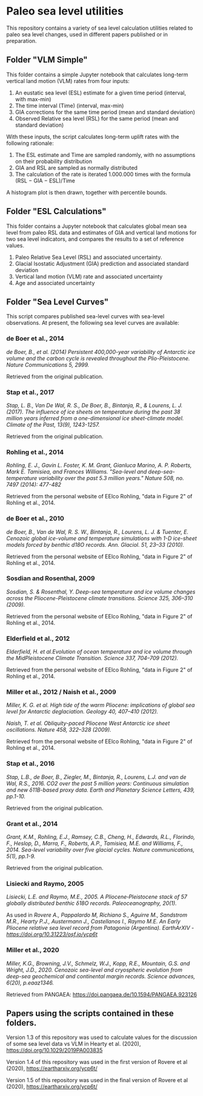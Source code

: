 # Paleo sea level utilities
This repository contains a variety of sea level calculation utilities related to paleo sea level changes, used in different papers published or in preparation.

## Folder "VLM Simple"

This folder contains a simple Jupyter notebook that calculates long-term vertical land motion (VLM) rates from four inputs:

1. An eustatic sea level (ESL) estimate for a given time period (interval, with max-min)
2. The time interval (Time) (interval, max-min)
3. GIA corrections for the same time period (mean and standard deviation)
4. Observed Relative sea level (RSL) for the same period (mean and standard deviation)

With these inputs, the script calculates long-term uplift rates with the following rationale:

1. The ESL estimate and Time are sampled randomly, with no assumptions on their probability distribution
2. GIA and RSL are sampled as normally distributed
3. The calculation of the rate is iterated 1.000.000 times with the formula (RSL − GIA − ESL)/Time

A histogram plot is then drawn, together with percentile bounds.

## Folder "ESL Calculations"
This folder contains a Jupyter notebook that calculates global mean sea level from paleo RSL data and estimates of GIA and vertical land motions for two sea level indicators, and compares the results to a set of reference values.  

1. Paleo Relative Sea Level (RSL) and associated uncertainty.
2. Glacial Isostatic Adjustment (GIA) prediction and associated standard deviation
3. Vertical land motion (VLM) rate and associated uncertainty
4. Age and associated uncertainty

## Folder "Sea Level Curves"
This script compares published sea-level curves with sea-level observations.
At present, the following sea level curves are available:

### de Boer et al., 2014
*de Boer, B., et al. (2014) Persistent 400,000-year variability of Antarctic ice volume and the carbon cycle is revealed throughout the Plio-Pleistocene. Nature Communications 5, 2999.*

Retrieved from the original publication.

### Stap et al., 2017
*Stap, L. B., Van De Wal, R. S., De Boer, B., Bintanja, R., & Lourens, L. J. (2017). The influence of ice sheets on temperature during the past 38 million years inferred from a one-dimensional ice sheet-climate model. Climate of the Past, 13(9), 1243-1257.*

Retrieved from the original publication.

### Rohling et al., 2014
*Rohling, E. J., Gavin L. Foster, K. M. Grant, Gianluca Marino, A. P. Roberts, Mark E. Tamisiea, and Frances Williams. "Sea-level and deep-sea-temperature variability over the past 5.3 million years." Nature 508, no. 7497 (2014): 477-482*

Retrieved from the personal website of EElco Rohling, "data in Figure 2" of Rohling et al., 2014.
 
### de Boer et al., 2010
*de Boer, B., Van de Wal, R. S. W., Bintanja, R., Lourens, L. J. & Tuenter, E. Cenozoic global ice-volume and temperature simulations with 1-D ice-sheet models forced by benthic d18O records. Ann. Glaciol. 51, 23–33 (2010).*

Retrieved from the personal website of EElco Rohling, "data in Figure 2" of Rohling et al., 2014.

### Sosdian and Rosenthal, 2009
*Sosdian, S. & Rosenthal, Y. Deep-sea temperature and ice volume changes across the Pliocene-Pleistocene climate transitions. Science 325, 306–310 (2009).*

Retrieved from the personal website of EElco Rohling, "data in Figure 2" of Rohling et al., 2014.

### Elderfield et al., 2012
*Elderfield, H. et al.Evolution of ocean temperature and ice volume through the MidPleistocene Climate Transition. Science 337, 704–709 (2012).*

Retrieved from the personal website of EElco Rohling, "data in Figure 2" of Rohling et al., 2014.

### Miller et al., 2012 / Naish et al., 2009
*Miller, K. G. et al. High tide of the warm Pliocene: implications of global sea level for Antarctic deglaciation. Geology 40, 407–410 (2012).*

*Naish, T. et al. Obliquity-paced Pliocene West Antarctic ice sheet oscillations. Nature 458, 322–328 (2009).*

Retrieved from the personal website of EElco Rohling, "data in Figure 2" of Rohling et al., 2014.

### Stap et al., 2016
*Stap, L.B., de Boer, B., Ziegler, M., Bintanja, R., Lourens, L.J. and van de Wal, R.S., 2016. CO2 over the past 5 million years: Continuous simulation and new δ11B-based proxy data. Earth and Planetary Science Letters, 439, pp.1-10.*

Retrieved from the original publication.

### Grant et al., 2014
*Grant, K.M., Rohling, E.J., Ramsey, C.B., Cheng, H., Edwards, R.L., Florindo, F., Heslop, D., Marra, F., Roberts, A.P., Tamisiea, M.E. and Williams, F., 2014. Sea-level variability over five glacial cycles. Nature communications, 5(1), pp.1-9.*

Retrieved from the original publication.

### Lisiecki and Raymo, 2005
*Lisiecki, L.E. and Raymo, M.E., 2005. A Pliocene‐Pleistocene stack of 57 globally distributed benthic δ18O records. Paleoceanography, 20(1).*

As used in *Rovere A., Pappalardo M, Richiano S., Aguirre M., Sandstrom M.R., Hearty P.J., Austermann J., Castellanos I., Raymo M.E. An Early Pliocene relative sea level record from Patagonia (Argentina). EarthArXIV - https://doi.org/10.31223/osf.io/ycp6t*

### Miller et al., 2020
*Miller, K.G., Browning, J.V., Schmelz, W.J., Kopp, R.E., Mountain, G.S. and Wright, J.D., 2020. Cenozoic sea-level and cryospheric evolution from deep-sea geochemical and continental margin records. Science advances, 6(20), p.eaaz1346.*

Retrieved from PANGAEA: https://doi.pangaea.de/10.1594/PANGAEA.923126

## Papers using the scripts contained in these folders.
Version 1.3 of this repository was used to calculate values for the discussion of some sea level data vs VLM in Hearty et al. (2020), https://doi.org/10.1029/2019PA003835

Version 1.4 of this repository was used in the first version of Rovere et al (2020), https://eartharxiv.org/ycp6t/

Version 1.5 of this repository was used in the final version of Rovere et al (2020), https://eartharxiv.org/ycp6t/

